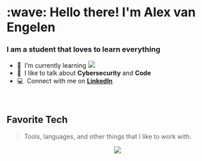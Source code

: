 <h1 align="left" id="macropower-title">:wave: Hello there! I'm Alex van Engelen</h1>
<h3 align="left">I am a student that loves to learn everything</h3>

- :seedling: &nbsp;I’m currently learning **<img src="https://skillicons.dev/icons?i=react,ts" />**
- :speech_balloon: &nbsp;I like to talk about **Cybersecurity** and **Code**
- :computer: &nbsp;Connect with me on **[LinkedIn]**

<br>

<h2 align="left" id="macropower-tech">Favorite Tech</h2>

> Tools, languages, and other things that I like to work with.

<p align="center">
  <a href="https://skillicons.dev">
    <img src="https://skillicons.dev/icons?i=html,css,sass,js,nodejs,react,bootstrap,tailwind,cs,dotnet,php,laravel,wordpress,mysql,discord,docker,git,linux&perline=9" />
  </a>
</p>

<!-- links -->
[linkedin]: www.linkedin.com/in/alex-v-engelen "Alex van Engelen LinkedIn"
